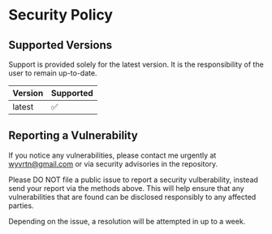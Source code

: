 # Security Policy

## Supported Versions

Support is provided solely for the latest version. It is the
responsibility of the user to remain up-to-date.

| Version | Supported          |
| ------- | ------------------ |
| latest  | :white_check_mark: |


## Reporting a Vulnerability

If you notice any vulnerabilities, please contact me urgently at
wyvrtn@gmail.com or via security advisories in the repository.

Please DO NOT file a public issue to report a security vulberability, instead send your report via the methods above. This will help ensure that any vulnerabilities that are found can be disclosed responsibly to any affected parties.

Depending on the issue, a resolution will be attempted in up to a week.